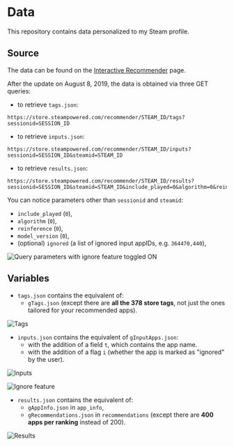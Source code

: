 # Data

This repository contains data personalized to my Steam profile.

## Source

The data can be found on the [Interactive Recommender](https://store.steampowered.com/recommender/) page.

After the update on August 8, 2019, the data is obtained via three GET queries:
-   to retrieve `tags.json`:
```
https://store.steampowered.com/recommender/STEAM_ID/tags?sessionid=SESSION_ID
```
-   to retrieve `inputs.json`:
```
https://store.steampowered.com/recommender/STEAM_ID/inputs?sessionid=SESSION_ID&steamid=STEAM_ID
```
-   to retrieve `results.json`:
```
https://store.steampowered.com/recommender/STEAM_ID/results?sessionid=SESSION_ID&steamid=STEAM_ID&include_played=0&algorithm=0&reinference=0&model_version=0
```

You can notice parameters other than `sessionid` and `steamid`:
-   `include_played` (`0`),
-   `algorithm` (`0`),
-   `reinference` (`0`),
-   `model_version` (`0`),
-   (optional) `ignored` (a list of ignored input appIDs, e.g. `364470,440`),

![Query parameters with ignore feature toggled ON](https://raw.githubusercontent.com/wiki/woctezuma/steam-labs-recommender/img/ignore_feature_query_parameters.png)

## Variables

-   `tags.json` contains the equivalent of:
    - `gTags.json` (except there are **all the 378 store tags**, not just the ones tailored for your recommended apps).

![Tags](https://raw.githubusercontent.com/wiki/woctezuma/steam-labs-recommender/img/data_v3_tags.png)

-   `inputs.json` contains the equivalent of `gInputApps.json`:
    - with the addition of a field `t`, which contains the app name.
    - with the addition of a flag `i` (whether the app is marked as "ignored" by the user).

![Inputs](https://raw.githubusercontent.com/wiki/woctezuma/steam-labs-recommender/img/data_v3_inputs.png)

![Ignore feature](https://raw.githubusercontent.com/wiki/woctezuma/steam-labs-recommender/img/ignore_feature.png)

-   `results.json` contains the equivalent of:
    - `gAppInfo.json` in `app_info`,
    - `gRecommendations.json` in `recommendations` (except there are **400 apps per ranking** instead of 200).

![Results](https://raw.githubusercontent.com/wiki/woctezuma/steam-labs-recommender/img/data_v2_results.png)

